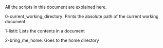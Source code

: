 All the scripts in this document are explained here.

0-current_working_directory:
Prints the absolute path of the current working document.

1-listit:
Lists the contents in a document

2-bring_me_home:
Goes to the home directory
